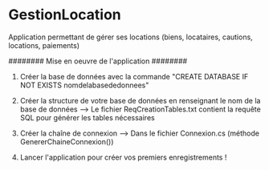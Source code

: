 # GestionLocation
Application permettant de gérer ses locations (biens, locataires, cautions, locations, paiements)

######## Mise en oeuvre de l'application ########

1. Créer la base de données avec la commande "CREATE DATABASE IF NOT EXISTS nomdelabasededonnees"

2. Créer la structure de votre base de données en renseignant le nom de la base de données
	--> Le fichier ReqCreationTables.txt contient la requête SQL pour générer les tables nécessaires

4. Créer la chaîne de connexion
	--> Dans le fichier Connexion.cs (méthode GenererChaineConnexion())

5. Lancer l'application pour créer vos premiers enregistrements !
